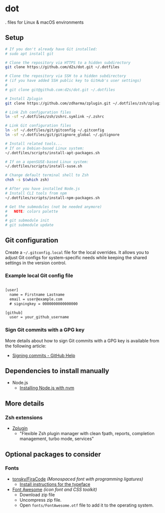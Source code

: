 # dot

. files for Linux & macOS environments


## Setup

```sh
# If you don't already have Git installed:
# sudo apt install git

# Clone the repository via HTTPS to a hidden subdirectory
git clone https://github.com/d2s/dot.git ~/.dotfiles

# Clone the repository via SSH to a hidden subdirectory
# (if you have added SSH public key to GitHub's user settings)
#
# git clone git@github.com:d2s/dot.git ~/.dotfiles

# Install Zplugin
git clone https://github.com/zdharma/zplugin.git ~/.dotfiles/zsh/zplugin/bin

# Link Zsh configuration files
ln -sf ~/.dotfiles/zsh/zshrc.symlink ~/.zshrc

# Link Git configuration files
ln -sf ~/.dotfiles/git/gitconfig ~/.gitconfig
ln -sf ~/.dotfiles/git/gitignore_global ~/.gitignore

# Install related tools...
# If on a Debian-based Linux system:
~/.dotfiles/scripts/install-apt-packages.sh

# If on a openSUSE-based Linux system:
~/.dotfiles/scripts/install-suse.sh

# Change default terminal shell to Zsh
chsh -s $(which zsh)

# After you have installed Node.js
# Install CLI tools from npm
~/.dotfiles/scripts/install-npm-packages.sh

# Get the submodules (not be needed anymore)
#   NOTE: colors palette
#
# git submodule init
# git submodule update

```


## Git configuration

Create a `~/.gitconfig.local` file for the local overrides.
It allows you to adjust Git configs for system-specific needs
while keeping the shared settings in the version control.

### Example local Git config file

```txt

[user]
  name = Firstname Lastname
  email = user@example.com
  # signingkey = 0000000000000000

[github]
  user = your_github_username

```

### Sign Git commits with a GPG key

More details about how to sign Git commits with a GPG key is available from the following article:

- [Signing commits - GitHub Help](https://help.github.com/articles/signing-commits-using-gpg/)


## Dependencies to install manually

- Node.js
  - [Installing Node.js with nvm](https://gist.github.com/d2s/372b5943bce17b964a79)


## More details

### Zsh extensions

- [Zplugin](https://github.com/zdharma/zplugin)
  - "Flexible Zsh plugin manager with clean fpath, reports, completion management, turbo mode, services"


## Optional packages to consider

### Fonts

- [tonsky/FiraCode](https://github.com/tonsky/FiraCode) _(Monospaced font with programming ligatures)_
  - [Install instructions for the typeface](https://github.com/tonsky/FiraCode/wiki)
- [Font Awesome](http://fontawesome.io/) _(icon font and CSS toolkit)_
  - Download zip file
  - Uncompress zip file.
  - Open `fonts/FontAwesome.otf` file to add it to the operating system.


